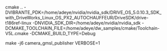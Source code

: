 cmake .. -DVIBRANTE_PDK=/home/adeye/nvidia/nvidia_sdk/DRIVE_OS_5.0.10.3_SDK_with_DriveWorks_Linux_OS_PX2_AUTOCHAUFFEUR/DriveSDK/drive-t186ref-linux -DNVIDIA_SDK_DIR=/home/adeye/nvidia/nvidia_sdk -DCMAKE_TOOLCHAIN_FILE=/home/adeye/dw_samples/cmake/Toolchain-V5L.cmake -DCMAKE_BUILD_TYPE=Debug 

make -j6 camera_gmsl_publisher  VERBOSE=1

